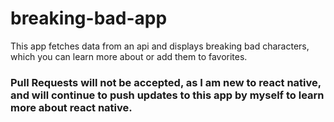 # breaking-bad-app

This app fetches data from an api and displays breaking bad characters, which you can learn more about or add them to favorites.


### Pull Requests will not be accepted, as I am new to react native, and will continue to push updates to this app by myself to learn more about react native.
